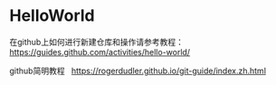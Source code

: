# HelloWorld

在github上如何进行新建仓库和操作请参考教程：https://guides.github.com/activities/hello-world/

github简明教程   https://rogerdudler.github.io/git-guide/index.zh.html
